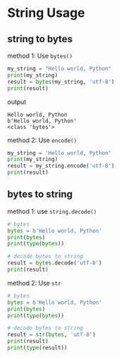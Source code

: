 # String Usage

## string to bytes

method 1: Use `bytes()`
```python
my_string = "Hello world, Python"
print(my_string)
result = bytes(my_string, 'utf-8')
print(result)
```
output
```
Hello world, Python
b'Hello world, Python'
<class 'bytes'>
```

method 2: Use `encode()`
```python
my_string = 'Hello world, Python'
print(my_string)
result = my_string.encode('utf-8')
print(result)
```

## bytes to string

method 1: use `string.decode()`
```python
# bytes
bytes = b'Hello world, Python'
print(bytes)
print(type(bytes))

# decode bytes to string
result = bytes.decode('utf-8')
print(result)
```

method 2: Use `str`
```python
# bytes
bytes = b'Hello world, Python'
print(bytes)
print(type(bytes))

# decode bytes to string
result = str(bytes, 'utf-8')
print(result)
print(type(result))
```


